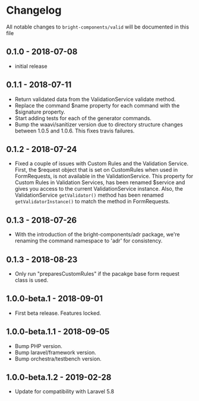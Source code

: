 # Changelog

All notable changes to `bright-components/valid` will be documented in this file

## 0.1.0 - 2018-07-08

-   initial release

## 0.1.1 - 2018-07-11

-   Return validated data from the ValidationService validate method.
-   Replace the command $name property for each command with the $signature property.
-   Start adding tests for each of the generator commands.
-   Bump the waavi/sanitizer version due to directory structure changes between 1.0.5 and 1.0.6. This fixes travis failures.

## 0.1.2 - 2018-07-24

-   Fixed a couple of issues with Custom Rules and the Validation Service. First, the $request object that is set on CustomRules when used in FormRequests, is not available in the ValidationService. This property for Custom Rules in Validation Services, has been renamed $service and gives you access to the current ValidationService instance. Also, the ValidationService `getValidator()` method has been renamed `getValidatorInstance()` to match the method in FormRequests.

## 0.1.3 - 2018-07-26

-   With the introduction of the bright-components/adr package, we're renaming the command namespace to 'adr' for consistency.

## 0.1.3 - 2018-08-23

-   Only run "preparesCustomRules" if the pacakge base form request class is used.

## 1.0.0-beta.1 - 2018-09-01

-   First beta release. Features locked.

## 1.0.0-beta.1.1 - 2018-09-05

-   Bump PHP version.
-   Bump laravel/framework version.
-   Bump orchestra/testbench version.

## 1.0.0-beta.1.2 - 2019-02-28

-   Update for compatibility with Laravel 5.8
